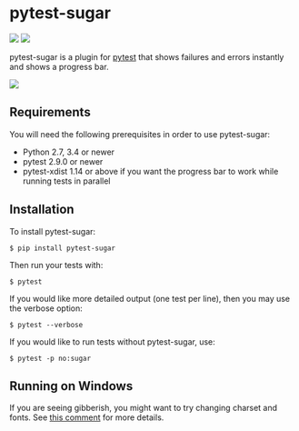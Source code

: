 # pytest-sugar

[![](https://travis-ci.org/Frozenball/pytest-sugar.svg?branch=master)](https://travis-ci.org/Frozenball/pytest-sugar) ![](https://img.shields.io/pypi/v/pytest-sugar.svg)

pytest-sugar is a plugin for [pytest](http://pytest.org) that shows
failures and errors instantly and shows a progress bar.

![](http://pivotfinland.com/pytest-sugar/img/video.gif)

## Requirements

You will need the following prerequisites in order to use pytest-sugar:

- Python 2.7, 3.4 or newer
- pytest 2.9.0 or newer
- pytest-xdist 1.14 or above if you want the progress bar to work while running
  tests in parallel

## Installation

To install pytest-sugar:

    $ pip install pytest-sugar

Then run your tests with:

    $ pytest

If you would like more detailed output (one test per line), then you may use the verbose option:

    $ pytest --verbose

If you would like to run tests without pytest-sugar, use:

    $ pytest -p no:sugar

## Running on Windows

If you are seeing gibberish, you might want to try changing charset and fonts. See [this comment]( https://github.com/Frozenball/pytest-sugar/pull/49#issuecomment-146567670) for more details.

